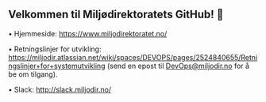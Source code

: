 ## Velkommen til Miljødirektoratets GitHub! 👋


•	Hjemmeside: https://www.miljodirektoratet.no/

•	Retningslinjer for utvikling: https://miljodir.atlassian.net/wiki/spaces/DEVOPS/pages/2524840655/Retningslinjer+for+systemutvikling (send en epost til DevOps@miljodir.no for å be om tilgang).

•	Slack: http://slack.miljodir.no/




<!--

**Here are some ideas to get you started:**

🙋‍♀️ A short introduction - what is your organization all about?
🌈 Contribution guidelines - how can the community get involved?
👩‍💻 Useful resources - where can the community find your docs? Is there anything else the community should know?
🍿 Fun facts - what does your team eat for breakfast?
🧙 Remember, you can do mighty things with the power of [Markdown](https://docs.github.com/github/writing-on-github/getting-started-with-writing-and-formatting-on-github/basic-writing-and-formatting-syntax)
-->
